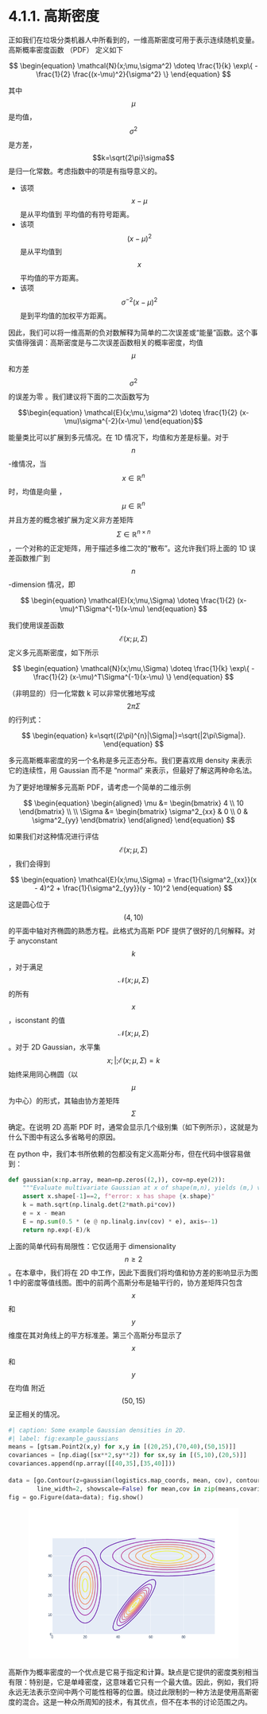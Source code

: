 # 4.1.1. 高斯密度

正如我们在垃圾分类机器人中所看到的，一维高斯密度可用于表示连续随机变量。高斯概率密度函数 （PDF） 定义如下

$$
\begin{equation}
\mathcal{N}(x;\mu,\sigma^2) \doteq \frac{1}{k} \exp\{ - \frac{1}{2} \frac{(x-\mu)^2}{\sigma^2} \}
\end{equation}
$$

其中$$\mu$$
是均值，
$$\sigma^2$$是方差，$$k=\sqrt{2\pi}\sigma$$
是归一化常数。考虑指数中的项是有指导意义的。

* 该项$$x-\mu$$
  是从平均值到
  平均值的有符号距离。
* 该项$$(x-\mu)^2$$
  是从平均值到
  $$x$$平均值的平方距离。
* 该项$$\sigma^{-2}(x-\mu)^2$$
  是到平均值的加权平方距离。

因此，我们可以将一维高斯的负对数解释为简单的二次误差或“能量”函数。这个事实值得强调：高斯密度是与二次误差函数相关的概率密度，均值$$\mu$$
和方差$$\sigma^2$$的误差为零
。我们建议将下面的二次函数写为

$$\begin{equation}
 \mathcal{E}(x;\mu,\sigma^2) \doteq \frac{1}{2} (x-\mu)\sigma^{-2}(x-\mu)
 \end{equation}$$

能量类比可以扩展到多元情况。在 1D 情况下，均值和方差是标量。对于$$n$$
-维情况，当$$x\in\mathbb{R}^n$$
时，均值是向量 ，$$\mu\in\mathbb{R}^n$$
并且方差的概念被扩展为定义非方差矩阵$$\Sigma\in\mathbb{R}^{n\times n}$$
，一个对称的正定矩阵，用于描述多维二次的“散布”。这允许我们将上面的 1D 误差函数推广到
$$n$$-dimension 情况，即

$$
\begin{equation}
\mathcal{E}(x;\mu,\Sigma) \doteq \frac{1}{2} (x-\mu)^T\Sigma^{-1}(x-\mu)
\end{equation}
$$

我们使用误差函数$$\mathcal{E}(x;\mu,\Sigma)$$
定义多元高斯密度，如下所示

$$
\begin{equation}
\mathcal{N}(x;\mu,\Sigma) \doteq \frac{1}{k} \exp\{ - \frac{1}{2} (x-\mu)^T\Sigma^{-1}(x-\mu) \}
\end{equation}
$$

（非明显的）归一化常数 k 可以非常优雅地写成$$2\pi\Sigma$$
的行列式：

$$
\begin{equation}
k=\sqrt{(2\pi)^{n}|\Sigma|}=\sqrt{|2\pi\Sigma|}.
\end{equation}
$$

多元高斯概率密度的另一个名称是多元正态分布。我们更喜欢用 density 来表示它的连续性，用 Gaussian 而不是 “normal” 来表示，但最好了解这两种命名法。

为了更好地理解多元高斯 PDF，请考虑一个简单的二维示例

$$
\begin{equation}
\begin{aligned}
\mu &= \begin{bmatrix} 4 \\ 10 \end{bmatrix} \\
\\
\Sigma &= \begin{bmatrix} 
\sigma^2_{xx} & 0 \\
0 & \sigma^2_{yy} 
\end{bmatrix}
\end{aligned}
\end{equation}
$$

如果我们对这种情况进行评估$$\mathcal{E}(x;\mu,\Sigma)$$
，我们会得到

$$
\begin{equation}
\mathcal{E}(x;\mu,\Sigma) = \frac{1}{\sigma^2_{xx}}(x - 4)^2 + \frac{1}{\sigma^2_{yy}}(y - 10)^2
\end{equation}
$$

这是圆心位于$$(4,10)$$
的平面中轴对齐椭圆的熟悉方程。此格式为高斯 PDF 提供了很好的几何解释。对于 anyconstant $$k$$
，对于满足$$\mathcal{N}(x;\mu,\Sigma)$$
的所有$$x$$，isconstant 的值$$\mathcal{N}(x;\mu,\Sigma)$$
。对于 2D Gaussian，水平集$${ x ; | ; \mathcal{E}(x;\mu,\Sigma) = k }$$
始终采用同心椭圆（以
\
$$\mu$$为中心）的形式，其轴由协方差矩阵$$\Sigma$$
确定。在说明 2D 高斯 PDF 时，通常会显示几个级别集（如下例所示），这就是为什么下图中有这么多省略号的原因。

在 python 中，我们本书所依赖的包都没有定义高斯分布，但在代码中很容易做到：

```python
def gaussian(x:np.array, mean=np.zeros((2,)), cov=np.eye(2)):
    """Evaluate multivariate Gaussian at x of shape(m,n), yields (m,) vector."""
    assert x.shape[-1]==2, f"error: x has shape {x.shape}"
    k = math.sqrt(np.linalg.det(2*math.pi*cov))
    e = x - mean
    E = np.sum(0.5 * (e @ np.linalg.inv(cov) * e), axis=-1)
    return np.exp(-E)/k
```

上面的简单代码有局限性：它仅适用于 dimensionality $$n\geq2$$
。在本章中，我们将在 2D 中工作，因此下面我们将均值和协方差的影响显示为图 1 中的密度等值线图。图中的前两个高斯分布是轴平行的，协方差矩阵只包含 $$x$$和$$y$$维度在其对角线上的平方标准差。第三个高斯分布显示了$$x$$
和$$y$$
在均值 附近$$(50,15)$$
呈正相关的情况。

```python
#| caption: Some example Gaussian densities in 2D.
#| label: fig:example_gaussians
means = [gtsam.Point2(x,y) for x,y in [(20,25),(70,40),(50,15)]]
covariances = [np.diag([sx**2,sy**2]) for sx,sy in [(5,10),(20,5)]]
covariances.append(np.array([[40,35],[35,40]]))

data = [go.Contour(z=gaussian(logistics.map_coords, mean, cov), contours_coloring='lines',
        line_width=2, showscale=False) for mean,cov in zip(means,covariances)]
fig = go.Figure(data=data); fig.show()
```

<figure><img src="../../.gitbook/assets/image (25).png" alt=""><figcaption></figcaption></figure>

高斯作为概率密度的一个优点是它易于指定和计算。缺点是它提供的密度类别相当有限：特别是，它是单峰密度，这意味着它只有一个最大值。因此，例如，我们将永远无法表示空间中两个可能性相等的位置。绕过此限制的一种方法是使用高斯密度的混合。这是一种众所周知的技术，有其优点，但不在本书的讨论范围之内。

